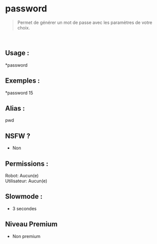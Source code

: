# password

> Permet de générer un mot de passe avec les paramètres de votre choix.

<br>

## Usage :

*password <longueur>

## Exemples :

*password 15

## Alias :

pwd

## NSFW ?

- Non

## Permissions :

Robot: Aucun(e)
<br>
Utilisateur: Aucun(e)

## Slowmode :

- 3 secondes

## Niveau Premium

- Non premium